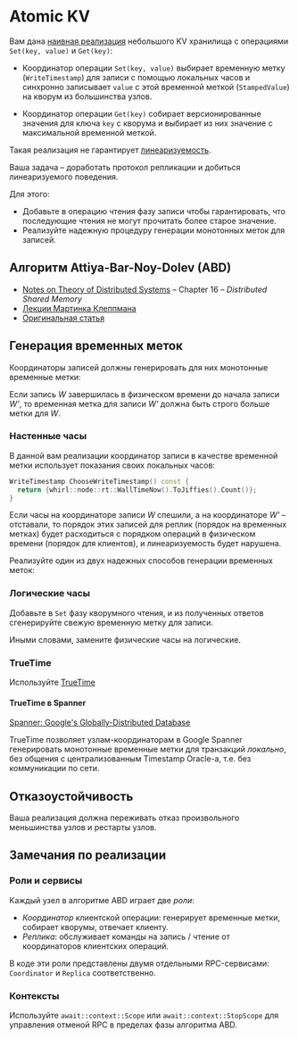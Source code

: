 # Atomic KV

Вам дана [наивная реализация](kv/node/main.cpp) небольшого KV хранилища с операциями `Set(key, value)` и `Get(key)`:

- Координатор операции `Set(key, value)` выбирает временную метку (`WriteTimestamp`) для записи с помощью локальных часов и синхронно записывает `value` с этой временной меткой (`StampedValue`) на кворум из большинства узлов.


- Координатор операции `Get(key)` собирает версионированные значения для ключа `key` с кворума и выбирает из них значение с максимальной временной меткой.

Такая реализация не гарантирует [линеаризуемость](https://jepsen.io/consistency/models/linearizable).

Ваша задача – доработать протокол репликации и добиться линеаризуемого поведения. 

Для этого:

- Добавьте в операцию чтения фазу записи чтобы гарантировать, что последующие чтения не могут прочитать более старое значение.
- Реализуйте надежную процедуру генерации монотонных меток для записей. 

## Алгоритм Attiya-Bar-Noy-Dolev (ABD)

- [Notes on Theory of Distributed Systems](https://www.cs.yale.edu/homes/aspnes/classes/465/notes.pdf) – Chapter 16 – _Distributed Shared Memory_
- [Лекции Мартинка Клеппмана](https://www.cl.cam.ac.uk/teaching/2021/ConcDisSys/dist-sys-notes.pdf)
- [Оригинальная статья](https://groups.csail.mit.edu/tds/papers/Attiya/TM-423.pdf)

## Генерация временных меток

Координаторы записей должны генерировать для них монотонные временные метки: 

Если запись _W_ завершилась в физическом времени до начала записи _W'_, то временная метка для записи _W'_ должна быть строго больше метки для _W_.

### Настенные часы

В данной вам реализации координатор записи в качестве временной метки использует показания своих локальных часов:

```cpp
WriteTimestamp ChooseWriteTimestamp() const {
  return {whirl::node::rt::WallTimeNow().ToJiffies().Count()};
}

```

Если часы на координаторе записи _W_ спешили, а на координаторе _W'_ – отставали, то порядок этих записей для реплик (порядок на временных метках) будет расходиться с порядком операций в физическом времени (порядок для клиентов), и линеаризуемость будет нарушена.

Реализуйте один из двух надежных способов генерации временных меток:

### Логические часы

Добавьте в `Set` фазу кворумного чтения, и из полученных ответов сгенерируйте свежую временную метку для записи.

Иными словами, замените физические часы на логические.

### TrueTime

Используйте [TrueTime](https://gitlab.com/whirl-framework/whirl-frontend/-/blob/master/whirl/node/time/true_time_service.hpp)

#### TrueTime в Spanner

[Spanner: Google's Globally-Distributed Database](https://research.google/pubs/pub39966/)

TrueTime позволяет узлам-координаторам в Google Spanner генерировать монотонные временные метки для транзакций _локально_, без общения с централизованным Timestamp Oracle-а, т.е. без коммуникации по сети.

## Отказоустойчивость

Ваша реализация должна переживать отказ произвольного меньшинства узлов и рестарты узлов.

## Замечания по реализации

### Роли и сервисы

Каждый узел в алгоритме ABD играет две _роли_:

- _Координатор_ клиентской операции: генерирует временные метки, собирает кворумы, отвечает клиенту.
- _Реплика_: обслуживает команды на запись / чтение от координаторов клиентских операций.

В коде эти роли представлены двумя отдельными RPC-сервисами: `Coordinator` и `Replica` соответственно.

### Контексты

Используйте `await::context::Scope` или `await::context::StopScope` для управления отменой RPC в пределах фазы алгоритма ABD. 



